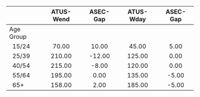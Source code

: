 
|                      |    ATUS-Wend |     ASEC-Gap |    ATUS-Wday |     ASEC-Gap |
| -------------------- | :----------: | :----------: | :----------: | :----------: |
| Age Group            |              |              |              |              |
| &nbsp;&nbsp;15/24    |        70.00 |        10.00 |        45.00 |         5.00 |
| &nbsp;&nbsp;25/39    |       210.00 |       -12.00 |       125.00 |         0.00 |
| &nbsp;&nbsp;40/54    |       215.00 |        -8.00 |       120.00 |         0.00 |
| &nbsp;&nbsp;55/64    |       195.00 |         0.00 |       135.00 |        -5.00 |
| &nbsp;&nbsp;65+      |       158.00 |         2.00 |       185.00 |        -5.00 |

